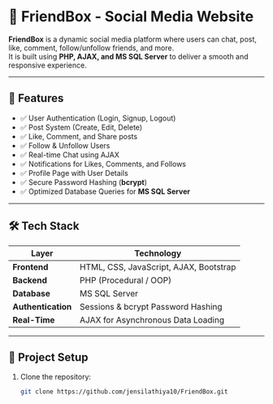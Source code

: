 # 📜 FriendBox - Social Media Website

**FriendBox** is a dynamic social media platform where users can chat, post, like, comment, follow/unfollow friends, and more.  
It is built using **PHP, AJAX, and MS SQL Server** to deliver a smooth and responsive experience.  

---

## 🚀 Features
- ✅ User Authentication (Login, Signup, Logout)  
- ✅ Post System (Create, Edit, Delete)  
- ✅ Like, Comment, and Share posts  
- ✅ Follow & Unfollow Users  
- ✅ Real-time Chat using AJAX  
- ✅ Notifications for Likes, Comments, and Follows  
- ✅ Profile Page with User Details  
- ✅ Secure Password Hashing (**bcrypt**)  
- ✅ Optimized Database Queries for **MS SQL Server**  

---

## 🛠 Tech Stack
| Layer            | Technology |
|------------------|------------|
| **Frontend**     | HTML, CSS, JavaScript, AJAX, Bootstrap |
| **Backend**      | PHP (Procedural / OOP) |
| **Database**     | MS SQL Server |
| **Authentication** | Sessions & bcrypt Password Hashing |
| **Real-Time**    | AJAX for Asynchronous Data Loading |

---

## 📂 Project Setup
1. Clone the repository:  
   ```bash
   git clone https://github.com/jensilathiya10/FriendBox.git
